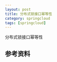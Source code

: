 ```yaml
---
layout: post
title: 分布式锁接口幂等性
category: springcloud
tags: [springcloud]
---
```


分布式锁接口幂等性

## 参考资料

## 
